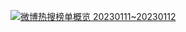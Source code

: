 [![微博热搜榜单概览 20230111~20230112](https://euclid-picgo.oss-cn-shenzhen.aliyuncs.com/image/202401271012033.png)](https://www.youtube.com/watch?v=A41ydF7GTTM)
